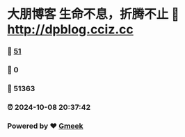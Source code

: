 # 大朋博客 生命不息，折腾不止 :link: http://dpblog.cciz.cc 
### :page_facing_up: [51](http://dpblog.cciz.cc/tag.html) 
### :speech_balloon: 0 
### :hibiscus: 51363 
### :alarm_clock: 2024-10-08 20:37:42 
### Powered by :heart: [Gmeek](https://github.com/Meekdai/Gmeek)
